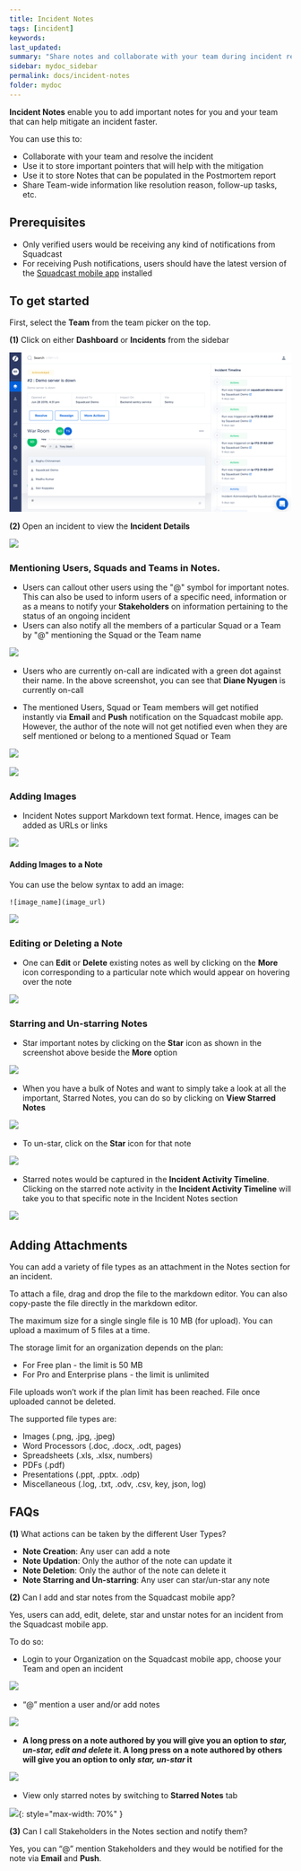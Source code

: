 ```yaml
---
title: Incident Notes
tags: [incident]
keywords:
last_updated:
summary: "Share notes and collaborate with your team during incident resolution"
sidebar: mydoc_sidebar
permalink: docs/incident-notes
folder: mydoc
---
```


**Incident Notes** enable you to add important notes for you and your team that can help mitigate an incident faster.

You can use this to: 
- Collaborate with your team and resolve the incident 
- Use it to store important pointers that will help with the mitigation 
- Use it to store Notes that can be populated in the Postmortem report
- Share Team-wide information like resolution reason, follow-up tasks, etc.

## Prerequisites

- Only verified users would be receiving any kind of notifications from Squadcast
- For receiving Push notifications, users should have the latest version of the [Squadcast mobile app](https://support.squadcast.com/docs/using-the-mobile-app) installed


## To get started

First, select the **Team** from the team picker on the top.

**(1)** Click on either **Dashboard** or **Incidents** from the sidebar

![](images/incident_1.png)

**(2)** Open an incident to view the **Incident Details**

![](images/incident_notes_1_1.png)

### Mentioning Users, Squads and Teams in Notes.

- Users can callout other users using the "@" symbol for important notes. This can also be used to inform users of a specific need, information or as a means to notify your **Stakeholders** on information pertaining to the status of an ongoing incident
- Users can also notify all the members of a particular Squad or a Team by "@" mentioning the Squad or the Team name

![](images/incident_notes_2.png)

- Users who are currently on-call are indicated with a green dot against their name. In the above screenshot, you can see that **Diane Nyugen** is currently on-call

- The mentioned Users, Squad or Team members will get notified instantly via **Email** and **Push** notification on the Squadcast mobile app. However, the author of the note will not get notified even when they are self mentioned or belong to a mentioned Squad or Team

![](images/incident_notes_3.png)

![](images/incident_notes_4.png)

### Adding Images

- Incident Notes support Markdown text format. Hence, images can be added as URLs or links 

![](images/incident_notes4_1.png)

#### Adding Images to a Note

You can use the below syntax to add an image:

```
![image_name](image_url)
```

![](images/incident_notes_6.png)

### Editing or Deleting a Note

- One can **Edit** or **Delete** existing notes as well by clicking on the **More** icon corresponding to a particular note which would appear on hovering over the note

![](images/incident_notes_7.png)

### Starring and Un-starring Notes 

- Star important notes by clicking on the **Star** icon as shown in the screenshot above beside the **More** option

![](images/incident_notes_8.png)

- When you have a bulk of Notes and want to simply take a look at all the important, Starred Notes, you can do so by clicking on **View Starred Notes**

![](images/incident_notes_9.png)

- To un-star, click on the **Star** icon for that note

![](images/incident_notes_10.png)

- Starred notes would be captured in the **Incident Activity Timeline**. Clicking on the starred note activity in the **Incident Activity Timeline** will take you to that specific note in the Incident Notes section

![](images/incident_notes10_1.png)

## Adding Attachments

You can add a variety of file types as an attachment in the Notes section for an incident.

To attach a file, drag and drop the file to the markdown editor. You can also copy-paste the file directly in the markdown editor.

The maximum size for a single single file is 10 MB (for upload). You can upload a maximum of 5 files at a time.

The storage limit for an organization depends on the plan:

- For Free plan - the limit is 50 MB
- For Pro and Enterprise plans - the limit is unlimited

File uploads won’t work if the plan limit has been reached. File once uploaded cannot be deleted.

The supported file types are:

- Images (.png, .jpg, .jpeg)
- Word Processors (.doc, .docx, .odt, pages)
- Spreadsheets (.xls, .xlsx, numbers)
- PDFs (.pdf)
- Presentations (.ppt, .pptx. .odp)
- Miscellaneous (.log, .txt, .odv, .csv, key, json, log)

## FAQs

**(1)** What actions can be taken by the different User Types?

- **Note Creation**: Any user can add a note
- **Note Updation**: Only the author of the note can update it
- **Note Deletion**: Only the author of the note can delete it
- **Note Starring and Un-starring**: Any user can star/un-star any note

**(2)** Can I add and star notes from the Squadcast mobile app?

Yes, users can add, edit, delete, star and unstar notes for an incident from the Squadcast mobile app. 

To do so:

- Login to your Organization on the Squadcast mobile app, choose your Team and open an incident

![](images/incident_notes_11.png)

- “@” mention a user and/or add notes

![](images/incident_notes_12.png)

- **A long press on a note authored by you will give you an option to *star, un-star, edit and delete* it. A long press on a note authored by others will give you an option to only *star, un-star* it**

![](images/incident_notes_13.png)

- View only starred notes by switching to **Starred Notes** tab

![](images/incident_notes_14.png){: style="max-width: 70%" }

**(3)** Can I call Stakeholders in the Notes section and notify them?

Yes, you can “@” mention Stakeholders and they would be notified for the note via **Email** and **Push**.
